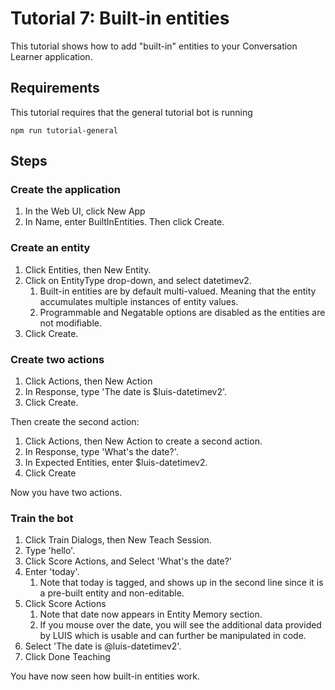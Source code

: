 # Tutorial 7: Built-in entities
This tutorial shows how to add "built-in" entities to your Conversation Learner application.

## Requirements
This tutorial requires that the general tutorial bot is running

	npm run tutorial-general

## Steps

### Create the application

1. In the Web UI, click New App
2. In Name, enter BuiltInEntities. Then click Create.

### Create an entity

1. Click Entities, then New Entity.
2. Click on EntityType drop-down, and select datetimev2.
	1. Built-in entities are by default multi-valued. Meaning that the entity accumulates multiple instances of entity values.
	2. Programmable and Negatable options are disabled as the entities are not modifiable.
3. Click Create.

### Create two actions

1. Click Actions, then New Action
2. In Response, type 'The date is $luis-datetimev2'.
3. Click Create.

Then create the second action:

1. Click Actions, then New Action to create a second action.
3. In Response, type 'What's the date?'.
4. In Expected Entities, enter $luis-datetimev2.
4. Click Create

Now you have two actions.

### Train the bot

1. Click Train Dialogs, then New Teach Session.
2. Type 'hello'.
3. Click Score Actions, and Select 'What's the date?'
2. Enter 'today'. 
	1. Note that today is tagged, and shows up in the second line since it is a pre-built entity and non-editable.
5. Click Score Actions
	1. Note that date now appears in Entity Memory section. 
	2. If you mouse over the date, you will see the additional data provided by LUIS which is usable and can further be manipulated in code. 
6. Select 'The date is @luis-datetimev2'.
7. Click Done Teaching

You have now seen how built-in entities work.
